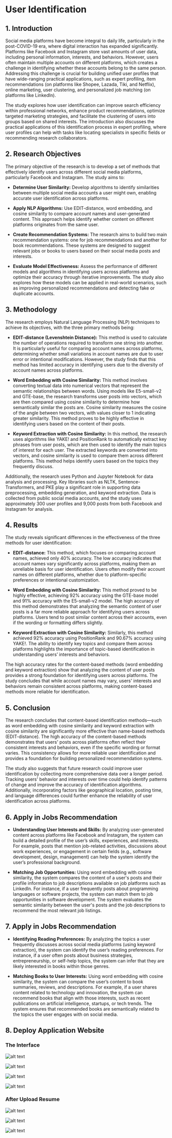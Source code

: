 # User Identification

## 1. Introduction

Social media platforms have become integral to daily life, particularly in the post-COVID-19 era, where digital interaction has expanded significantly. Platforms like Facebook and Instagram store vast amounts of user data, including personal information, interests, and behaviors. However, users often maintain multiple accounts on different platforms, which creates a challenge in identifying whether these accounts belong to the same person. Addressing this challenge is crucial for building unified user profiles that have wide-ranging practical applications, such as expert profiling, item recommendations (on platforms like Shopee, Lazada, Tiki, and Netflix), online marketing, user clustering, and personalized job matching (on platforms like LinkedIn).

The study explores how user identification can improve search efficiency within professional networks, enhance product recommendations, optimize targeted marketing strategies, and facilitate the clustering of users into groups based on shared interests. The introduction also discusses the practical applications of this identification process in expert profiling, where user profiles can help with tasks like locating specialists in specific fields or recommending research collaborators.

## 2. Research Objectives

The primary objective of the research is to develop a set of methods that effectively identify users across different social media platforms, particularly Facebook and Instagram. The study aims to:

- **Determine User Similarity:** Develop algorithms to identify similarities between multiple social media accounts a user might own, enabling accurate user identification across platforms.

- **Apply NLP Algorithms:** Use EDIT-distance, word embedding, and cosine similarity to compare account names and user-generated content. This approach helps identify whether content on different platforms originates from the same user.

- **Create Recommendation Systems:** The research aims to build two main recommendation systems: one for job recommendations and another for book recommendations. These systems are designed to suggest relevant jobs or books to users based on their social media posts and interests.

- **Evaluate Model Effectiveness:** Assess the performance of different models and algorithms in identifying users across platforms and optimize their accuracy through iterative improvements. The study also explores how these models can be applied in real-world scenarios, such as improving personalized recommendations and detecting fake or duplicate accounts.

## 3. Methodology
The research employs Natural Language Processing (NLP) techniques to achieve its objectives, with the three primary methods being:

- **EDIT-distance (Levenshtein Distance):** This method is used to calculate the number of operations required to transform one string into another. It is particularly useful for comparing account names across platforms, determining whether small variations in account names are due to user error or intentional modifications. However, the study finds that this method has limited accuracy in identifying users due to the diversity of account names across platforms.

- **Word Embedding with Cosine Similarity:** This method involves converting textual data into numerical vectors that represent the semantic relationships between words. Using models like E5-small-v2 and GTE-base, the research transforms user posts into vectors, which are then compared using cosine similarity to determine how semantically similar the posts are. Cosine similarity measures the cosine of the angle between two vectors, with values closer to 1 indicating greater similarity. This method proves to be highly effective in identifying users based on the content of their posts.

- **Keyword Extraction with Cosine Similarity:** In this method, the research uses algorithms like YAKE! and PositionRank to automatically extract key phrases from user posts, which are then used to identify the main topics of interest for each user. The extracted keywords are converted into vectors, and cosine similarity is used to compare them across different platforms. This method helps identify users based on the topics they frequently discuss.

Additionally, the research uses Python and Jupyter Notebook for data analysis and processing. Key libraries such as NLTK, Sentence-Transformers, and PKE play a significant role in supporting data preprocessing, embedding generation, and keyword extraction. Data is collected from public social media accounts, and the study uses approximately 300 user profiles and 9,000 posts from both Facebook and Instagram for analysis.

## 4. Results

The study reveals significant differences in the effectiveness of the three methods for user identification:

- **EDIT-distance:** This method, which focuses on comparing account names, achieved only 40% accuracy. The low accuracy indicates that account names vary significantly across platforms, making them an unreliable basis for user identification. Users often modify their account names on different platforms, whether due to platform-specific preferences or intentional customization.

- **Word Embedding with Cosine Similarity:** This method proved to be highly effective, achieving 92% accuracy using the GTE-base model and 91% accuracy with the E5-small-v2 model. The high accuracy of this method demonstrates that analyzing the semantic content of user posts is a far more reliable approach for identifying users across platforms. Users tend to post similar content across their accounts, even if the wording or formatting differs slightly.

- **Keyword Extraction with Cosine Similarity:** Similarly, this method achieved 92% accuracy using PositionRank and 90.67% accuracy using YAKE!. The ability to identify key topics and compare them across platforms highlights the importance of topic-based identification in understanding users’ interests and behaviors.

The high accuracy rates for the content-based methods (word embedding and keyword extraction) show that analyzing the content of user posts provides a strong foundation for identifying users across platforms. The study concludes that while account names may vary, users' interests and behaviors remain consistent across platforms, making content-based methods more reliable for identification.

## 5. Conclusion

The research concludes that content-based identification methods—such as word embedding with cosine similarity and keyword extraction with cosine similarity are significantly more effective than name-based methods (EDIT-distance). The high accuracy of the content-based methods demonstrates that users' posts across platforms often reflect their consistent interests and behaviors, even if the specific wording or format varies. This consistency allows for more reliable user identification and provides a foundation for building personalized recommendation systems.

The study also suggests that future research could improve user identification by collecting more comprehensive data over a longer period. Tracking users' behavior and interests over time could help identify patterns of change and improve the accuracy of identification algorithms. Additionally, incorporating factors like geographical location, posting time, and language differences could further enhance the reliability of user identification across platforms.

## 6. Apply in Jobs Recommendation

- **Understanding User Interests and Skills:** By analyzing user-generated content across platforms like Facebook and Instagram, the system can build a detailed profile of the user’s skills, experiences, and interests. For example, posts that mention job-related activities, discussions about work experiences, or engagement in certain fields (e.g., software development, design, management) can help the system identify the user’s professional background.

- **Matching Job Opportunities:** Using word embedding with cosine similarity, the system compares the content of a user's posts and their profile information to job descriptions available on job platforms such as LinkedIn. For instance, if a user frequently posts about programming languages or software projects, the system can match them to job opportunities in software development. The system evaluates the semantic similarity between the user's posts and the job descriptions to recommend the most relevant job listings.

## 7. Apply in Jobs Recommendation

- **Identifying Reading Preferences:** By analyzing the topics a user frequently discusses across social media platforms (using keyword extraction), the system can identify the user’s reading preferences. For instance, if a user often posts about business strategies, entrepreneurship, or self-help topics, the system can infer that they are likely interested in books within those genres.

- **Matching Books to User Interests:** Using word embedding with cosine similarity, the system can compare the user’s content to book summaries, reviews, and descriptions. For example, if a user shares content related to technology and innovation, the system can recommend books that align with those interests, such as recent publications on artificial intelligence, startups, or tech trends. The system ensures that recommended books are semantically related to the topics the user engages with on social media.

## 8. Deploy Application Website

### The Interface

![alt text](images/image.png)

![alt text](images/info-before.png)

![alt text](images/job-before.png)

![alt text](images/book-before.png)


### After Upload Resume

![alt text](images/info-after.png)

![alt text](images/job-after.png)

![alt text](images/book-after.png)